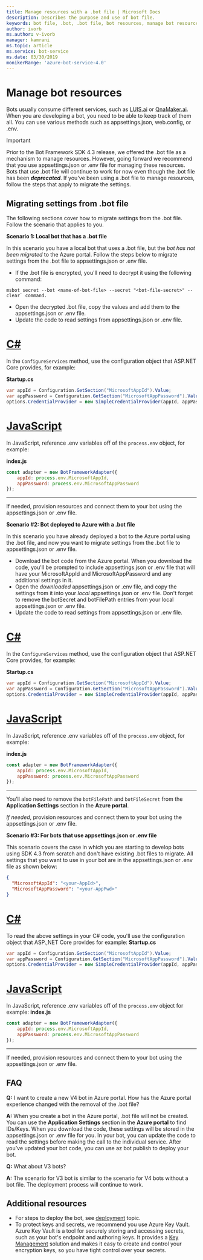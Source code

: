 ```yaml
---
title: Manage resources with a .bot file | Microsoft Docs
description: Describes the purpose and use of bot file.
keywords: bot file, .bot, .bot file, bot resources, manage bot resources
author: ivorb
ms.author: v-ivorb
manager: kamrani
ms.topic: article
ms.service: bot-service
ms.date: 03/30/2019
monikerRange: 'azure-bot-service-4.0'
---
```


# Manage bot resources

Bots usually consume different services, such as [LUIS.ai](https://luis.ai) or [QnaMaker.ai](https://qnamaker.ai). When you are developing a bot, you need to be able to keep track of them all. You can use various methods such as appsettings.json, web.config, or .env. 

> [!IMPORTANT]
> Prior to the Bot Framework SDK 4.3 release, we offered the .bot file as a mechanism to manage resources. However, going forward we recommend that you use appsettings.json or .env file for managing these resources. Bots that use .bot file will continue to work for now even though the .bot file has been **_deprecated_**. If you've been using a .bot file to manage resources, follow the steps that apply to migrate the settings. 

## Migrating settings from .bot file
The following sections cover how to migrate settings from the .bot file. Follow the scenario that applies to you.

**Scenario 1: Local bot that has a .bot file**

In this scenario you have a local bot that uses a .bot file, but the _bot has not been migrated_ to the Azure portal. Follow the steps below to migrate settings from the .bot file to appsettings.json or .env file.

- If the .bot file is encrypted, you'll need to decrypt it using the following command:

```cli
msbot secret --bot <name-of-bot-file> --secret "<bot-file-secret>" --clear` command.
```

- Open the decrypted .bot file, copy the values and add them to the appsettings.json or .env file.
- Update the code to read settings from appsettings.json or .env file.

# [C#](#tab/csharp)

In the `ConfigureServices` method, use the configuration object that ASP.NET Core provides, for example: 

**Startup.cs**
```csharp
var appId = Configuration.GetSection("MicrosoftAppId").Value;
var appPassword = Configuration.GetSection("MicrosoftAppPassword").Value;
options.CredentialProvider = new SimpleCredentialProvider(appId, appPassword);
```
# [JavaScript](#tab/js)

In JavaScript, reference .env variables off of the `process.env` object, for example:
   
**index.js**

```js
const adapter = new BotFrameworkAdapter({
    appId: process.env.MicrosoftAppId,
    appPassword: process.env.MicrosoftAppPassword
});
```
---

If needed, provision resources and connect them to your bot using the appsettings.json or .env file.

**Scenario #2: Bot deployed to Azure with a .bot file**

In this scenario you have already deployed a bot to the Azure portal using the .bot file, and now you want to migrate settings from the .bot file to appsettings.json or .env file.

- Download the bot code from the Azure portal. When you download the code, you'll be prompted to include appsettings.json or .env file that will have your MicrosoftAppId and MicrosoftAppPassword and any additional settings in it. 
- Open the _downloaded_ appsettings.json or .env file, and copy the settings from it into your _local_ appsettings.json or .env file. Don't forget to remove the botSecret and botFilePath entries from your local appsettings.json or .env file.
- Update the code to read settings from appsettings.json or .env file.

# [C#](#tab/csharp)
In the `ConfigureServices` method, use the configuration object that ASP.NET Core provides, for example: 

**Startup.cs**
```csharp
var appId = Configuration.GetSection("MicrosoftAppId").Value;
var appPassword = Configuration.GetSection("MicrosoftAppPassword").Value;
options.CredentialProvider = new SimpleCredentialProvider(appId, appPassword);
```
# [JavaScript](#tab/js)
In JavaScript, reference .env variables off of the `process.env` object, for example:
   
**index.js**

```js
const adapter = new BotFrameworkAdapter({
    appId: process.env.MicrosoftAppId,
    appPassword: process.env.MicrosoftAppPassword
});
```
---

You’ll also need to remove the `botFilePath` and `botFileSecret` from the **Application Settings** section in the **Azure portal**.

_If needed_, provision resources and connect them to your bot using the appsettings.json or .env file.

**Scenario #3: For bots that use appsettings.json or .env file**

This scenario covers the case in which you are starting to develop bots using SDK 4.3 from scratch and don't have existing .bot files to migrate. All settings that you want to use in your bot are in the appsettings.json or .env file as shown below:

```JSON
{
  "MicrosoftAppId": "<your-AppId>",
  "MicrosoftAppPassword": "<your-AppPwd>"
}
```

# [C#](#tab/csharp)

To read the above settings in your C# code, you'll use the configuration object that ASP.,NET Core provides for example:
**Startup.cs**
```csharp
var appId = Configuration.GetSection("MicrosoftAppId").Value;
var appPassword = Configuration.GetSection("MicrosoftAppPassword").Value;
options.CredentialProvider = new SimpleCredentialProvider(appId, appPassword);
```

# [JavaScript](#tab/js)
In JavaScript, reference .env variables off of the `process.env` object for example:
**index.js**
```js
const adapter = new BotFrameworkAdapter({
    appId: process.env.MicrosoftAppId,
    appPassword: process.env.MicrosoftAppPassword
});
```

---

If needed, provision resources and connect them to your bot using the appsettings.json or .env file.


## FAQ
**Q:** I want to create a new V4 bot in Azure portal. How has the Azure portal experience changed with the removal of the .bot file?

**A:** When you create a bot in the Azure portal, .bot file will not be created. You can use the **Application Settings** section in the **Azure portal** to find IDs/Keys. When you download the code, these settings will be stored in the appsettings.json or .env file for you. In your bot, you can update the code to read the settings before making the call to the individual service. After you’ve updated your bot code, you can use az bot publish to deploy your bot.

**Q:** What about V3 bots?

**A:** The scenario for V3 bot is similar to the scenario for V4 bots without a bot file. The deployment process will continue to work. 

## Additional resources
- For steps to deploy the bot, see [deployment](../bot-builder-deploy-az-cli.md) topic.
- To protect keys and secrets, we recommend you use Azure Key Vault. Azure Key Vault is a tool for securely storing and accessing secrets, such as your bot's endpoint and authoring keys. It provides a [Key Management](https://docs.microsoft.com/en-us/azure/key-vault/key-vault-whatis) solution and makes it easy to create and control your encryption keys, so you have tight control over your secrets.


<!--

# Manage resources with a .bot file

Bots usually consume lots of different services, such as [LUIS.ai](https://luis.ai) or [QnaMaker.ai](https://qnamaker.ai). When you are developing a bot, there is no uniform place to store the metadata about the services that are in use.  This prevents us from building tooling that looks at a bot as a whole.

To address this problem, we have created a **.bot file** to act as the place to bring all service references together in one place to 
enable tooling.  For example, the Bot Framework Emulator ([V4](https://aka.ms/Emulator-wiki-getting-started)) uses a  .bot file to create a unified view over the connected services your bot consumes.  

With a .bot file, you can register services like:

* **Localhost** local debugger endpoints
* [**Azure Bot Service**](https://azure.microsoft.com/en-us/services/bot-service/) Azure Bot Service registrations.
* [**LUIS.AI**](https://www.luis.ai/) LUIS gives your bot the ability to communicate with people using natural language.. 
* [**QnA Maker**](https://qnamaker.ai/) Build, train and publish a simple question and answer bot based on FAQ URLs, structured documents or editorial content in minutes.
* [**Dispatch**](https://github.com/Microsoft/botbuilder-tools/tree/master/packages/Dispatch) models for dispatching across multiple services.
* [**Azure Application Insights**](https://azure.microsoft.com/en-us/services/application-insights/) for insights and bot analytics.
* [**Azure Blob Storage**](https://azure.microsoft.com/en-us/services/storage/blobs/) for bot state persistence. 
* [**Azure Cosmos DB**](https://azure.microsoft.com/en-us/services/cosmos-db/) - globally distributed, multi-model database service to persist bot state.

Apart from these, your bot might rely on other custom services. You can leverage the [generic service](https://github.com/Microsoft/botbuilder-tools/blob/master/packages/MSBot/docs/add-services.md) capability to connect a generic service configuration.

## When is a .bot file created? 
- If you create a bot using [Azure Bot Service](https://ms.portal.azure.com/#blade/Microsoft_Azure_Marketplace/GalleryResultsListBlade/selectedSubMenuItemId/%7B%22menuItemId%22%3A%22gallery%2FCognitiveServices_MP%2FBotService%22%2C%22resourceGroupId%22%3A%22%22%2C%22resourceGroupLocation%22%3A%22%22%2C%22dontDiscardJourney%22%3Afalse%2C%22launchingContext%22%3A%7B%22source%22%3A%5B%22GalleryFeaturedMenuItemPart%22%5D%2C%22menuItemId%22%3A%22CognitiveServices_MP%22%2C%22subMenuItemId%22%3A%22BotService%22%7D%7D), a .bot file is automatically created for you with list of connected services provisioned. The .bot is encrypted by default.
- If you create a bot using Bot Framework V4 SDK [Template](https://marketplace.visualstudio.com/items?itemName=BotBuilder.botbuilderv4) for Visual Studio or using Bot Builder [Yeoman Generator](https://www.npmjs.com/package/generator-botbuilder), a .bot file is automatically created. No connected services are provisioned in this flow and the bot file is not encrypted.
- If you are starting with [BotBuilder-samples](https://github.com/Microsoft/botbuilder-samples), every sample for Bot Framework V4 SDK includes a .bot file and the .bot file is not encrypted. 
- You can also create a bot file using the [MSBot](https://github.com/Microsoft/botbuilder-tools/blob/master/packages/MSBot/README.md) tool.

## What does a bot file look like? 
Take a look at a sample [.bot](https://github.com/Microsoft/botbuilder-tools/blob/master/packages/MSBot/docs/sample-bot-file.json) file.
To learn about encrypting and decrypting the .bot file, see [Bot Secrets](https://github.com/Microsoft/botbuilder-tools/blob/master/packages/MSBot/docs/bot-file-encryption.md).

## Why do I need a .bot file?

A .bot file is **not** a requirement to build bots with Bot Framework SDK. You can continue to use appsettings.json, web.config, env, 
keyvault or any mechanism you see fit to keep track of service references and keys that your bot depends on. However, to test
the bot using the Emulator, you'll need a .bot file. The good news is that Emulator can create a .bot file for testing. To do that, 
start the Emulator, click on the **create a new bot configuration** link on the Welcome page. In the dialog box that appears, type a **Bot name** and an **Endpoint URL**. Then connect.

The advantages of using .bot file are:
- Provides a standard way of storing resources regardless of the language/platform you use.   
- Bot Framework Emulator and CLI tools rely on and work great with tracking connected services in a consistent format (in a .bot file) 
- Elegant tooling solutions around services creation and management is harder without a well defined schema (.bot file).  


## Using .bot file in your Bot Framework SDK bot

You can use the .bot file to get service configuration information in your bot's code. The BotFramework-Configuration library available 
for [C#](https://www.nuget.org/packages/Microsoft.Bot.Configuration) and [JS](https://www.npmjs.com/package/botframework-config) helps you load a bot file and supports several methods to query and get the appropriate service configuration information.

## Additional resources
Refer to [MSBot](https://github.com/Microsoft/botbuilder-tools/blob/master/packages/MSBot/README.md) readme file for more information on using a bot file.

-->

